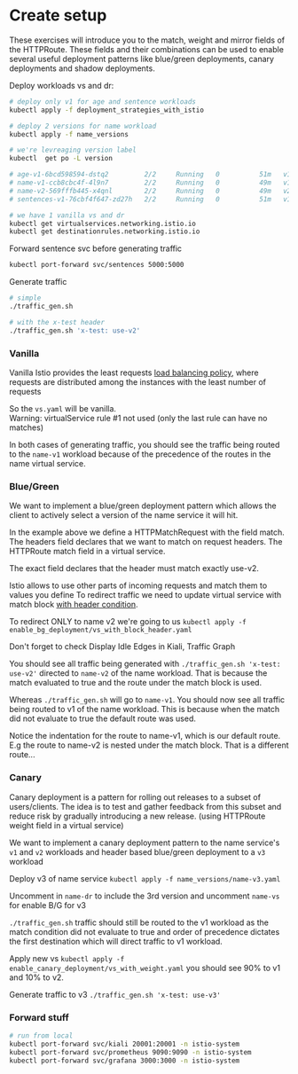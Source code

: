 
# Create setup

These exercises will introduce you to the match, weight and mirror fields of the HTTPRoute. These fields and their combinations can be used to enable several useful deployment patterns like blue/green deployments, canary deployments and shadow deployments.

Deploy workloads vs and dr:

```bash
# deploy only v1 for age and sentence workloads
kubectl apply -f deployment_strategies_with_istio

# deploy 2 versions for name workload
kubectl apply -f name_versions

# we're levreaging version label
kubectl  get po -L version

# age-v1-6bcd598594-dstq2         2/2     Running   0          51m   v1
# name-v1-ccb8cbc4f-4l9n7         2/2     Running   0          49m   v1
# name-v2-569fffb445-x4qnl        2/2     Running   0          49m   v2
# sentences-v1-76cbf4f647-zd27h   2/2     Running   0          51m   v1

# we have 1 vanilla vs and dr
kubectl get virtualservices.networking.istio.io
kubectl get destinationrules.networking.istio.io
```

Forward sentence svc before generating traffic

```bash
kubectl port-forward svc/sentences 5000:5000
```

Generate traffic 

```bash
# simple
./traffic_gen.sh

# with the x-test header
./traffic_gen.sh 'x-test: use-v2'
```

### Vanilla

Vanilla Istio provides the least requests [load balancing policy](https://istio.io/latest/docs/concepts/traffic-management/#load-balancing-options), where requests are distributed among the instances with the least number of requests

So the `vs.yaml` will be vanilla.  
Warning: virtualService rule #1 not used (only the last rule can have no matches)

In both cases of generating traffic, you should see the traffic being routed to the `name-v1` workload because of the precedence of the routes in the name virtual service.


### Blue/Green

We want to implement a blue/green deployment pattern which allows the client to actively select a version of the name service it will hit.

In the example above we define a HTTPMatchRequest with the field match. The headers field declares that we want to match on request headers. The HTTPRoute match field in a virtual service. 

The exact field declares that the header must match exactly use-v2.

Istio allows to use other parts of incoming requests and match them to values you define
To redirect traffic we need to update virtual service with match block [with header condition](https://istio.io/latest/docs/reference/config/networking/virtual-service/#HTTPMatchRequest). 

To redirect ONLY to name v2 we're going to us `kubectl apply -f enable_bg_deployment/vs_with_block_header.yaml`

Don't forget to check Display Idle Edges in Kiali, Traffic Graph

You should see all traffic being generated with `./traffic_gen.sh 'x-test: use-v2'` directed to `name-v2` of the name workload. That is because the match evaluated to true and the route under the match block is used.

Whereas `./traffic_gen.sh` will go to `name-v1`. You should now see all traffic being routed to v1 of the name workload. This is because when the match did not evaluate to true the default route was used.

Notice the indentation for the route to name-v1, which is our default route. E.g the route to name-v2 is nested under the match block. That is a different route...

### Canary

Canary deployment is a pattern for rolling out releases to a subset of users/clients. The idea is to test and gather feedback from this subset and reduce risk by gradually introducing a new release. (using HTTPRoute weight field in a virtual service)

We want to implement a canary deployment pattern to the name service's `v1` and `v2` workloads and header based blue/green deployment to a `v3` workload

Deploy v3 of name service `kubectl apply -f name_versions/name-v3.yaml`

Uncomment in `name-dr` to include the 3rd version and uncomment `name-vs` for enable B/G for v3

`./traffic_gen.sh` traffic should still be routed to the v1 workload as the match condition did not evaluate to true and order of precedence dictates the first destination which will direct traffic to v1 workload.

Apply new vs `kubectl apply -f enable_canary_deployment/vs_with_weight.yaml` you should see 90% to v1 and 10% to v2.

Generate traffic to v3 `./traffic_gen.sh 'x-test: use-v3'`

### Forward stuff

```bash
# run from local
kubectl port-forward svc/kiali 20001:20001 -n istio-system
kubectl port-forward svc/prometheus 9090:9090 -n istio-system
kubectl port-forward svc/grafana 3000:3000 -n istio-system
```
